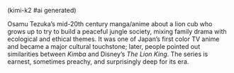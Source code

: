 (kimi-k2 #ai generated)

Osamu Tezuka’s mid-20th century manga/anime about a lion cub who grows up to try to build a peaceful jungle society, mixing family drama with ecological and ethical themes. It was one of Japan’s first color TV anime and became a major cultural touchstone; later, people pointed out similarities between *Kimba* and Disney’s *The Lion King*. The series is earnest, sometimes preachy, and surprisingly deep for its era.
